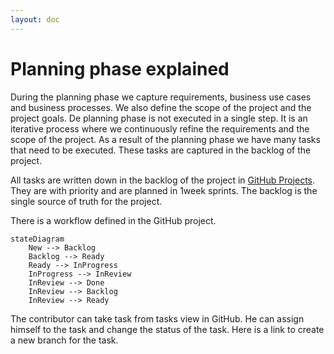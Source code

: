 ```yaml
---
layout: doc
---
```


# Planning phase explained

During the planning phase we capture requirements, business use cases and
business processes. We also define the scope of the project and the project
goals. De planning phase is not executed in a single step. It is an iterative
process where we continuously refine the requirements and the scope of the
project. As a result of the planning phase we have many tasks that need to be
 executed. These tasks are captured in the backlog of the project.

All tasks are written down in the backlog of the project in [GitHub Projects](https://github.com/maverick0bg/miserv.io/edit/main/docs/markdown/planning.md).
They are with priority and are planned in 1week sprints. The backlog is the
single source of truth for the project.

There is a workflow defined in the GitHub project.

```mermaid
stateDiagram
    New --> Backlog
    Backlog --> Ready
    Ready --> InProgress
    InProgress --> InReview
    InReview --> Done
    InReview --> Backlog
    InReview --> Ready
```

The contributor can take task from tasks view in GitHub. He can assign himself
to the task and change the status of the task. Here is a link to create a new
branch for the task.
